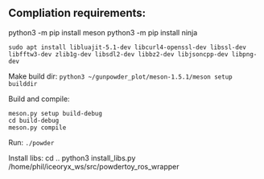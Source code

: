 ## Compliation requirements:

python3 -m pip install meson
python3 -m pip install ninja

```
sudo apt install libluajit-5.1-dev libcurl4-openssl-dev libssl-dev libfftw3-dev zlib1g-dev libsdl2-dev libbz2-dev libjsoncpp-dev libpng-dev
```

Make build dir:
`python3 ~/gunpowder_plot/meson-1.5.1/meson setup builddir`

Build and compile:
```
meson.py setup build-debug
cd build-debug
meson.py compile
```

Run:
`./powder`

Install libs:
cd ..
python3 install_libs.py /home/phil/iceoryx_ws/src/powdertoy_ros_wrapper